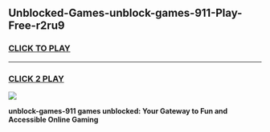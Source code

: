 
## Unblocked-Games-unblock-games-911-Play-Free-r2ru9
<h3>
<a href="https://premium76.site?title=unblock-games-911&ref=18A">CLICK TO PLAY</a></h3>
<hr>

<h3>
<a href="https://premium76.site?title=unblock-games-911&ref=18A">CLICK 2 PLAY</a>
  
</h3>

<a href="https://premium76.site?title=unblock-games-911&ref=18A"><img src="https://clearcache.store/games.png"></a>


**unblock-games-911 games unblocked: Your Gateway to Fun and Accessible Online Gaming**
